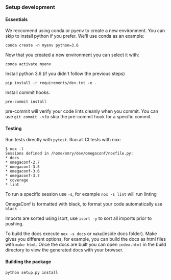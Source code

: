 ### Setup development

#### Essentials

We reccomend using conda or pyenv to create a new environment. You can skip to install python 
if you prefer. We'll use conda as an example:

`conda create -n myenv python=3.6`

Now that you created a new environment you can select it with:

`conda activate myenv`

Install python 3.6 (if you didn't follow the previous steps)

`pip install -r requirements/dev.txt -e .`

Install commit hooks:

`pre-commit install`

pre-commit will verify your code lints cleanly when you commit. You can use `git commit -n` to skip the pre-commit hook for a specific commit.

#### Testing
Run tests directly with `pytest`.
Run all CI tests with nox:

```
$ nox -l
Sessions defined in /home/omry/dev/omegaconf/noxfile.py:
* docs
* omegaconf-2.7
* omegaconf-3.5
* omegaconf-3.6
* omegaconf-3.7
* coverage
* lint
```
To run a specific session use `-s`, for example `nox -s lint` will run linting

OmegaConf is formatted with black, to format your code automatically use `black .`

Imports are sorted using isort, use `isort -y` to sort all imports prior to pushing.  

To build the docs execute `nox -s docs` or `make`(inside docs folder). Make gives you different options, for example, you can build the docs as html files with `make html`. Once the docs are built you can open `index.html` in the build directory to view the generated docs with your browser.


#### Building the package

`python setup.py install`
